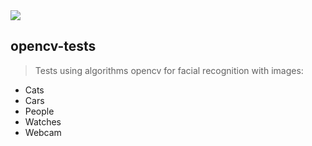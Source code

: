 <img src="https://www.meshcookie.com/wp-content/uploads/2015/03/opencv_logo.png" />

## opencv-tests
>Tests using algorithms opencv for facial recognition with images:
 + Cats
 + Cars
 + People
 + Watches
 + Webcam
 
